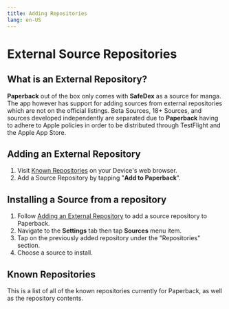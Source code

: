 ```yaml
---
title: Adding Repositories
lang: en-US
---
```


# External Source Repositories
## What is an External Repository?

**Paperback** out of the box only comes with **SafeDex** as a source for manga. The app however has support for adding sources from external repositories which are not on the official listings. Beta Sources, 18+ Sources, and sources developed independently are separated due to **Paperback** having to adhere to Apple policies in order to be distributed through TestFlight and the Apple App Store.

## Adding an External Repository
1. Visit [Known Repositories](/help/guides/adding-repos/#known-repositories) on your Device's web browser.
1. Add a Source Repository by tapping "**Add to Paperback**".

## Installing a Source from a repository
1. Follow [Adding an External Repository](/help/guides/adding-repos/#adding-an-external-repository) to add a source repository to Paperback.
1. Navigate to the **Settings** tab then tap **Sources** menu item.
1. Tap on the previously added repository under the "Repositories" section.
1. Choose a source to install.

## Known Repositories
This is a list of all of the known repositories currently for Paperback, as well as the repository contents.

<div>
    <ExtensionsList
        url="https://paperback-ios.github.io/extensions-promises"
        name="Primary Sources"
        description="Some additional sources for the app" />
    <ExtensionsList
        url="https://paperback-ios.github.io/h-extensions/promises"
        name="H-Extensions"
        description="Official repository for 18+ sources" />
    <ExtensionsList
        url="https://paperback-ios.github.io/extensions-foreign/promises"
        name="Foreign Extentions"
        description="Contains official sources for languages other than English" />
    <ExtensionsList
        url="https://paperback-ios.github.io/extensions-madara"
        name="Madara Extensions"
        description="Contains sources using the Madara template" />
    <ExtensionsList
        url="https://dev.gamefuzzy.me/extensions-genkan"
        name="Genkan Extensions"
        description="Contains scanlation sources using the Genkan template" />
</div>
